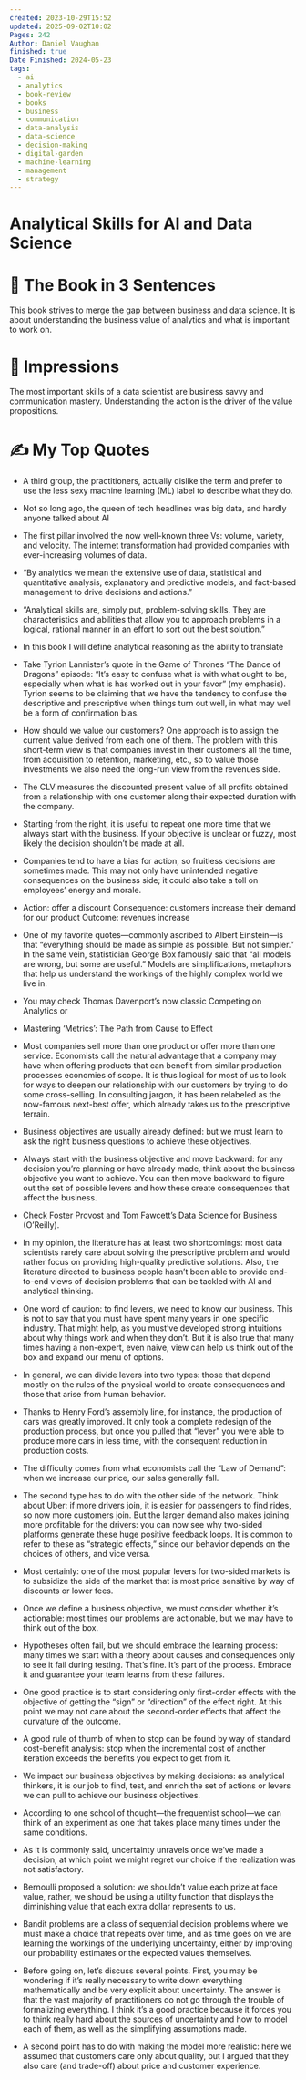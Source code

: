 ```yaml
---
created: 2023-10-29T15:52
updated: 2025-09-02T10:02
Pages: 242
Author: Daniel Vaughan
finished: true
Date Finished: 2024-05-23
tags:
  - ai
  - analytics
  - book-review
  - books
  - business
  - communication
  - data-analysis
  - data-science
  - decision-making
  - digital-garden
  - machine-learning
  - management
  - strategy
---
```

# Analytical Skills for AI and Data Science


# 🚀 The Book in 3 Sentences
This book strives to merge the gap between business and data science. It is about understanding the business value of analytics and what is important to work on. 

# 🎨 Impressions
The most important skills of a data scientist are business savvy and communication mastery. 
Understanding the action is the driver of the value propositions. 


# ✍️ My Top  Quotes
- A third group, the practitioners, actually dislike the term and prefer to use the less sexy machine learning (ML) label to describe what they do.
 
- Not so long ago, the queen of tech headlines was big data, and hardly anyone talked about AI
 
- The first pillar involved the now well-known three Vs: volume, variety, and velocity. The internet transformation had provided companies with ever-increasing volumes of data.
 
- “By analytics we mean the extensive use of data, statistical and quantitative analysis, explanatory and predictive models, and fact-based management to drive decisions and actions.”
 
- “Analytical skills are, simply put, problem-solving skills. They are characteristics and abilities that allow you to approach problems in a logical, rational manner in an effort to sort out the best solution.”
 
- In this book I will define analytical reasoning as the ability to translate
 
- Take Tyrion Lannister’s quote in the Game of Thrones “The Dance of Dragons” episode: “It’s easy to confuse what is with what ought to be, especially when what is has worked out in your favor” (my emphasis). Tyrion seems to be claiming that we have the tendency to confuse the descriptive and prescriptive when things turn out well, in what may well be a form of confirmation bias.
 
- How should we value our customers? One approach is to assign the current value derived from each one of them. The problem with this short-term view is that companies invest in their customers all the time, from acquisition to retention, marketing, etc., so to value those investments we also need the long-run view from the revenues side.
 
- The CLV measures the discounted present value of all profits obtained from a relationship with one customer along their expected duration with the company.
 
- Starting from the right, it is useful to repeat one more time that we always start with the business. If your objective is unclear or fuzzy, most likely the decision shouldn’t be made at all.
 
- Companies tend to have a bias for action, so fruitless decisions are sometimes made. This may not only have unintended negative consequences on the business side; it could also take a toll on employees’ energy and morale.
 
- Action: offer a discount Consequence: customers increase their demand for our product Outcome: revenues increase
 
- One of my favorite quotes—commonly ascribed to Albert Einstein—is that “everything should be made as simple as possible. But not simpler.” In the same vein, statistician George Box famously said that “all models are wrong, but some are useful.” Models are simplifications, metaphors that help us understand the workings of the highly complex world we live in.
 
- You may check Thomas Davenport’s now classic Competing on Analytics or
 
- Mastering ‘Metrics’: The Path from Cause to Effect
 
- Most companies sell more than one product or offer more than one service. Economists call the natural advantage that a company may have when offering products that can benefit from similar production processes economies of scope. It is thus logical for most of us to look for ways to deepen our relationship with our customers by trying to do some cross-selling. In consulting jargon, it has been relabeled as the now-famous next-best offer, which already takes us to the prescriptive terrain.
 
- Business objectives are usually already defined: but we must learn to ask the right business questions to achieve these objectives.
 
- Always start with the business objective and move backward: for any decision you’re planning or have already made, think about the business objective you want to achieve. You can then move backward to figure out the set of possible levers and how these create consequences that affect the business.
 
- Check Foster Provost and Tom Fawcett’s Data Science for Business (O’Reilly).
 
- In my opinion, the literature has at least two shortcomings: most data scientists rarely care about solving the prescriptive problem and would rather focus on providing high-quality predictive solutions. Also, the literature directed to business people hasn’t been able to provide end-to-end views of decision problems that can be tackled with AI and analytical thinking.
 
- One word of caution: to find levers, we need to know our business. This is not to say that you must have spent many years in one specific industry. That might help, as you must’ve developed strong intuitions about why things work and when they don’t. But it is also true that many times having a non-expert, even naive, view can help us think out of the box and expand our menu of options.
 
- In general, we can divide levers into two types: those that depend mostly on the rules of the physical world to create consequences and those that arise from human behavior.
 
- Thanks to Henry Ford’s assembly line, for instance, the production of cars was greatly improved. It only took a complete redesign of the production process, but once you pulled that “lever” you were able to produce more cars in less time, with the consequent reduction in production costs.
 
- The difficulty comes from what economists call the “Law of Demand”: when we increase our price, our sales generally fall.
 
- The second type has to do with the other side of the network. Think about Uber: if more drivers join, it is easier for passengers to find rides, so now more customers join. But the larger demand also makes joining more profitable for the drivers: you can now see why two-sided platforms generate these huge positive feedback loops. It is common to refer to these as “strategic effects,” since our behavior depends on the choices of others, and vice versa.
 
- Most certainly: one of the most popular levers for two-sided markets is to subsidize the side of the market that is most price sensitive by way of discounts or lower fees.
 
- Once we define a business objective, we must consider whether it’s actionable: most times our problems are actionable, but we may have to think out of the box.
 
- Hypotheses often fail, but we should embrace the learning process: many times we start with a theory about causes and consequences only to see it fail during testing. That’s fine. It’s part of the process. Embrace it and guarantee your team learns from these failures.
 
- One good practice is to start considering only first-order effects with the objective of getting the “sign” or “direction” of the effect right. At this point we may not care about the second-order effects that affect the curvature of the outcome.
 
- A good rule of thumb of when to stop can be found by way of standard cost-benefit analysis: stop when the incremental cost of another iteration exceeds the benefits you expect to get from it.
 
- We impact our business objectives by making decisions: as analytical thinkers, it is our job to find, test, and enrich the set of actions or levers we can pull to achieve our business objectives.
 
- According to one school of thought—the frequentist school—we can think of an experiment as one that takes place many times under the same conditions.
 
- As it is commonly said, uncertainty unravels once we’ve made a decision, at which point we might regret our choice if the realization was not satisfactory.
 
- Bernoulli proposed a solution: we shouldn’t value each prize at face value, rather, we should be using a utility function that displays the diminishing value that each extra dollar represents to us.
 
- Bandit problems are a class of sequential decision problems where we must make a choice that repeats over time, and as time goes on we are learning the workings of the underlying uncertainty, either by improving our probability estimates or the expected values themselves.
 
- Before going on, let’s discuss several points. First, you may be wondering if it’s really necessary to write down everything mathematically and be very explicit about uncertainty. The answer is that the vast majority of practitioners do not go through the trouble of formalizing everything. I think it’s a good practice because it forces you to think really hard about the sources of uncertainty and how to model each of them, as well as the simplifying assumptions made.
 
- A second point has to do with making the model more realistic: here we assumed that customers care only about quality, but I argued that they also care (and trade-off) about price and customer experience.
 

